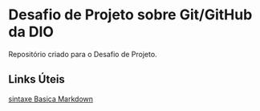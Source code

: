 # Desafio de Projeto sobre  Git/GitHub da DIO
Repositório criado para o Desafio de Projeto.

## Links Úteis 
[sintaxe Basica Markdown](https://www.markdownguide.org/basic-syntax/)
